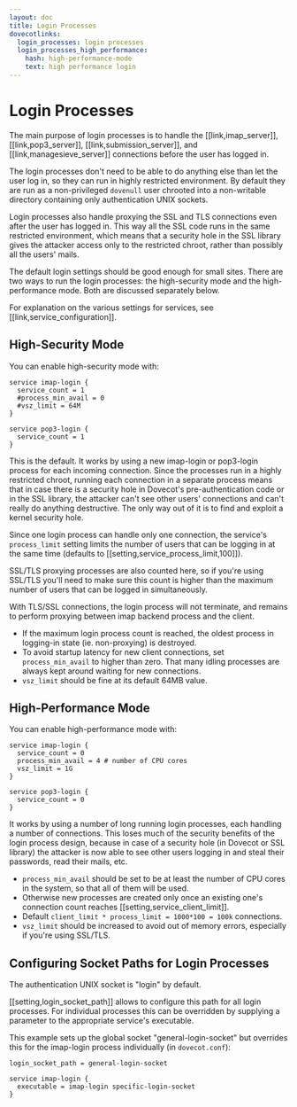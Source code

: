 ```yaml
---
layout: doc
title: Login Processes
dovecotlinks:
  login_processes: login processes
  login_processes_high_performance:
    hash: high-performance-mode
    text: high performance login
---
```


# Login Processes

The main purpose of login processes is to handle the [[link,imap_server]],
[[link,pop3_server]], [[link,submission_server]], and
[[link,managesieve_server]] connections before the user
has logged in.

The login processes don't need to be able to do anything else
than let the user log in, so they can run in highly restricted environment. By
default they are run as a non-privileged `dovenull` user chrooted into a
non-writable directory containing only authentication UNIX sockets.

Login processes also handle proxying the SSL and TLS connections even after the
user has logged in. This way all the SSL code runs in the same restricted
environment, which means that a security hole in the SSL library gives the
attacker access only to the restricted chroot, rather than possibly all the
users' mails.

The default login settings should be good enough for small sites. There are two
ways to run the login processes: the high-security mode and the
high-performance mode. Both are discussed separately below.

For explanation on the various settings for services, see
[[link,service_configuration]].

## High-Security Mode

You can enable high-security mode with:

```[dovecot.conf]
service imap-login {
  service_count = 1
  #process_min_avail = 0
  #vsz_limit = 64M
}

service pop3-login {
  service_count = 1
}
```

This is the default. It works by using a new imap-login or pop3-login process
for each incoming connection. Since the processes run in a highly restricted
chroot, running each connection in a separate process means that in case there
is a security hole in Dovecot's pre-authentication code or in the SSL library,
the attacker can't see other users' connections and can't really do anything
destructive. The only way out of it is to find and exploit a kernel security
hole.

Since one login process can handle only one connection, the service's
`process_limit` setting limits the number of users that can be logging in at
the same time (defaults to [[setting,service_process_limit,100]]).

SSL/TLS proxying processes are also counted here, so if you're using
SSL/TLS you'll need to make sure this count is higher than the maximum
number of users that can be logged in simultaneously.

With TLS/SSL connections, the login process will not terminate, and remains
to perform proxying between imap backend process and the client.

* If the maximum login process count is reached, the oldest process in
  logging-in state (ie. non-proxying) is destroyed.
* To avoid startup latency for new client connections, set
  `process_min_avail` to higher than zero. That many idling processes are
  always kept around waiting for new connections.
* `vsz_limit` should be fine at its default 64MB value.

## High-Performance Mode

You can enable high-performance mode with:

```[dovecot.conf]
service imap-login {
  service_count = 0
  process_min_avail = 4 # number of CPU cores
  vsz_limit = 1G
}

service pop3-login {
  service_count = 0
}
```

It works by using a number of long running login processes, each handling a
number of connections. This loses much of the security benefits of the login
process design, because in case of a security hole (in Dovecot or SSL library)
the attacker is now able to see other users logging in and steal their
passwords, read their mails, etc.

* `process_min_avail` should be set to be at least the number of CPU cores in
  the system, so that all of them will be used.
* Otherwise new processes are created only once an existing one's connection
  count reaches [[setting,service_client_limit]].
* Default `client_limit * process_limit = 1000*100 = 100k` connections.
* `vsz_limit` should be increased to avoid out of memory errors, especially
  if you're using SSL/TLS.

## Configuring Socket Paths for Login Processes

The authentication UNIX socket is "login" by default.

[[setting,login_socket_path]] allows to configure this path for all login
processes. For individual processes this can be overridden by supplying
a parameter to the appropriate service's executable.

This example sets up the global socket "general-login-socket" but
overrides this for the imap-login process individually (in `dovecot.conf`):

```[dovecot.conf]
login_socket_path = general-login-socket

service imap-login {
  executable = imap-login specific-login-socket
}
```
